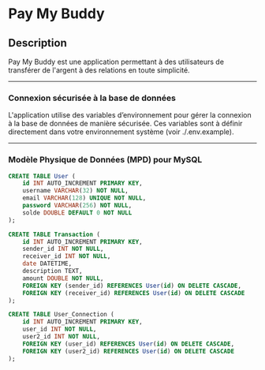 # Pay My Buddy

## Description

Pay My Buddy est une application permettant à des utilisateurs de transférer de l'argent à des relations en toute simplicité.

---

### Connexion sécurisée à la base de données

L'application utilise des variables d’environnement pour gérer la connexion à la base de données de manière sécurisée.
Ces variables sont à définir directement dans votre environnement système (voir ./.env.example).

---

### Modèle Physique de Données (MPD) pour MySQL

```sql
CREATE TABLE User (
    id INT AUTO_INCREMENT PRIMARY KEY,
    username VARCHAR(32) NOT NULL,
    email VARCHAR(128) UNIQUE NOT NULL,
    password VARCHAR(256) NOT NULL,
    solde DOUBLE DEFAULT 0 NOT NULL
);

CREATE TABLE Transaction (
    id INT AUTO_INCREMENT PRIMARY KEY,
    sender_id INT NOT NULL,
    receiver_id INT NOT NULL,
    date DATETIME,
    description TEXT,
    amount DOUBLE NOT NULL,
    FOREIGN KEY (sender_id) REFERENCES User(id) ON DELETE CASCADE,
    FOREIGN KEY (receiver_id) REFERENCES User(id) ON DELETE CASCADE
);

CREATE TABLE User_Connection (
    id INT AUTO_INCREMENT PRIMARY KEY,
    user_id INT NOT NULL,
    user2_id INT NOT NULL,
    FOREIGN KEY (user_id) REFERENCES User(id) ON DELETE CASCADE,
    FOREIGN KEY (user2_id) REFERENCES User(id) ON DELETE CASCADE
);

